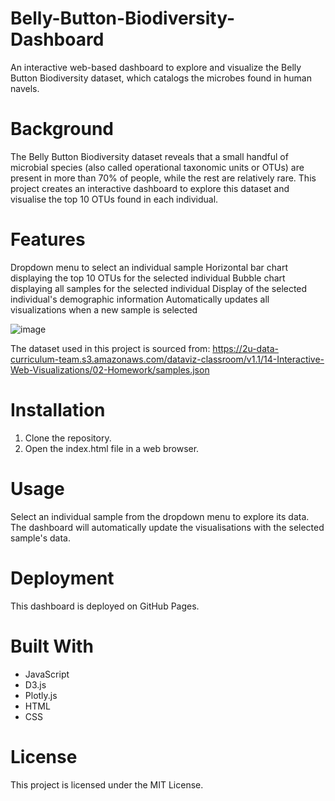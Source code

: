 # Belly-Button-Biodiversity-Dashboard
An interactive web-based dashboard to explore and visualize the Belly Button Biodiversity dataset, which catalogs the microbes found in human navels.

# Background
The Belly Button Biodiversity dataset reveals that a small handful of microbial species (also called operational taxonomic units or OTUs) are present in more than 70% of people, while the rest are relatively rare. This project creates an interactive dashboard to explore this dataset and visualise the top 10 OTUs found in each individual.

# Features
Dropdown menu to select an individual sample
Horizontal bar chart displaying the top 10 OTUs for the selected individual
Bubble chart displaying all samples for the selected individual
Display of the selected individual's demographic information
Automatically updates all visualizations when a new sample is selected

![image](https://github.com/Shivabajelan/Belly-Button-Biodiversity-Dashboard/assets/151003203/a95e54b5-9efc-4621-b409-dd78b3252343)

The dataset used in this project is sourced from: https://2u-data-curriculum-team.s3.amazonaws.com/dataviz-classroom/v1.1/14-Interactive-Web-Visualizations/02-Homework/samples.json

# Installation
1. Clone the repository.
2. Open the index.html file in a web browser.

# Usage
Select an individual sample from the dropdown menu to explore its data. The dashboard will automatically update the visualisations with the selected sample's data.

# Deployment
This dashboard is deployed on GitHub Pages.

# Built With
- JavaScript
- D3.js
- Plotly.js
- HTML
- CSS
# License
This project is licensed under the MIT License.
